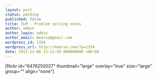 ```yaml
---
layout: post
status: pending
published: false
title: ILM - Problem solving notes
author: admin
author_login: admin
author_email: mearso@gmail.com
wordpress_id: 1334
wordpress_url: http://mearso.com/?p=1334
date: 2011-12-08 13:12:59.000000000 +00:00
---
```

[flickr id="6476250027" thumbnail="large" overlay="true" size="large" group="" align="none"]
